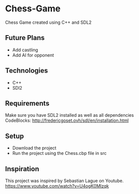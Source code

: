 # Chess-Game

Chess Game created using C++ and SDL2

## Future Plans
- Add castling
- Add AI for opponent

## Technologies
- C++
- SDl2

## Requirements
Make sure you have SDL2 installed as well as all dependencies <br/>
CodeBlocks: http://fredericgoset.ovh/sdl/en/installation.html

## Setup
- Download the project
- Run the project using the Chess.cbp file in src

## Inspiration
This project was inspired by Sebastian Lague on Youtube. <br/>
https://www.youtube.com/watch?v=U4ogK0MIzqk
